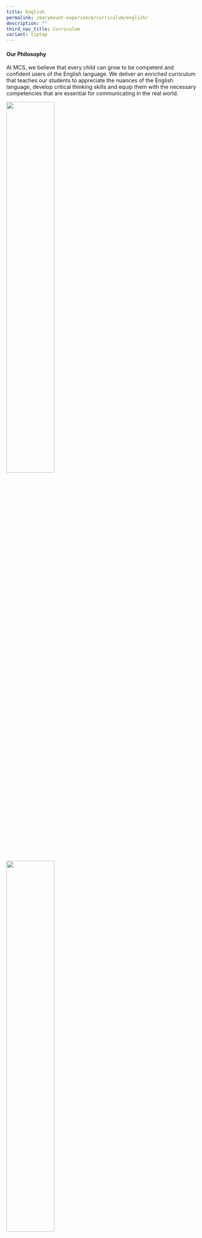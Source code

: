 ```yaml
---
title: English
permalink: /marymount-experience/curriculum/english/
description: ""
third_nav_title: Curriculum
variant: tiptap
---
```

<h4><strong>Our Philosophy</strong></h4>
<p>At MCS, we believe that every child can grow to be competent and confident
users of the English language. We deliver an enriched curriculum that teaches
our students to appreciate the nuances of the English language, develop
critical thinking skills and equip them with the necessary competencies
that are essential for communicating in the real world.</p>
<div class="isomer-image-wrapper">
<img style="width: 50%;" height="auto" width="100%" src="/images/New%20Photos/EL%20Class%20(9).jpg">
</div>
<p>
<br>
</p>
<div class="isomer-image-wrapper">
<img style="width: 50%;" height="auto" width="100%" src="/images/New%20Photos/EL%20Class%20(14).jpg">
</div>
<h4><strong>Our Approach</strong></h4>
<p>We use Strategies for English Language Learning and Reading (STELLAR)
as our primary approach to deliver the national curriculum. Lessons are
further enriched by our school-based programmes that integrate listening,
speaking, reading, viewing and writing into the language learning process.</p>
<p>
<br>
</p>
<div class="isomer-image-wrapper">
<img style="width: 50%;" height="auto" width="100%" src="/images/New%20Photos/EL%20Class%20(12).jpg">
</div>
<p>
<br>
</p>
<p><strong>1. Reading @ MCS<br></strong>Reading is the cornerstone of acquiring
language skills. Students are encouraged to engage in book exploration
during their reading and library periods.</p>
<p></p>
<div class="isomer-image-wrapper">
<img style="width: 50%;" height="auto" width="100%" alt="" src="/images/20250117_132416.jpg">
</div>
<p>Our school library hosts games and activities that excite our students
to read and share their love for books with their peers. We organise book
talks by authors, who share the process behind writing good stories.</p>
<div class="isomer-image-wrapper">
<img style="width: 50%;" height="auto" width="100%" alt="" src="/images/20250117_131319.jpg">
</div>
<p>At the Upper Primary levels, the study of current affairs is integrated
into the curriculum where students read about world news. They reflect
on these and express their thoughts through journal writing.</p>
<p><strong>2. Writing @ MCS<br></strong>Writing is an important form of communication.
At MCS, we focus on teaching writing as an iterative process. Students
are guided through the different stages of writing (ideation, drafting,
receiving feedback, editing, publishing) as we believe that the rigour
of the process is as important as the final product.</p>
<p><strong>3. Oracy @ MCS<br></strong>Communicating effectively is a key
competency of the 21<sup>st</sup>Century. The Whole School Approach to
Effective Communication (WSA-EC) seeks to achieve this desired outcome
for every student through customised programmes. Some platforms for students
to give oral presentations include ‘Characters come Alive!’, Readers’ Theatre
and our Speak Well presentations.</p>
<h4><strong>Our Department Programmes</strong></h4>
<p><strong><u>Speak Well Programme</u></strong>
</p>
<p>The Speak Well Programme aims to develop a sense of confidence and eloquence
in our students through the explicit sharing of values.</p>
<p>It requires our students to first write about a given theme that is tied
to our school values. During the process, they do research and reflect
on their own experiences to form convincing beliefs about the given theme.</p>
<p>Students present their thoughts and share their experiences with their
peers in class, and representatives from each class would do similarly
during assembly, to a wider audience. With the shift to e-assembly, our
students design a deck of slides to accompany their speeches, making their
presentations even more engaging to the audience.</p>
<p></p>
<div class="isomer-image-wrapper">
<img style="width: 50%;" height="auto" width="100%" alt="" src="/images/English/20250203_071816.jpg">
</div>
<p></p>
<div class="isomer-image-wrapper">
<img style="width: 50%;" height="auto" width="100%" alt="" src="/images/English/20250203_072329.jpg">
</div>
<p></p>
<div class="isomer-image-wrapper">
<img style="width: 50%;" height="auto" width="100%" alt="" src="/images/English/20250203_072610.jpg">
</div>
<p></p>
<p><strong><u>MCS Reading Programme</u></strong>
</p>
<p>This programme aims to introduce students to different genres and inculcate
in them a love for reading. Through a series of lessons, students will
read for enjoyment and explore the common features and thematic elements
of various genres. The lessons are designed not only to engage, delight
and entertain pupils, but also to teach and reinforce values.</p>
<p><strong><u>Termly English Book Sharing</u></strong>
</p>
<p>In each term, we introduce new genres and recommend good reads to our
students. The focus of each term is as follows.</p>
<p>Term 1: Graphic Novels Genre</p>
<p>Term 2: Books on the Environment</p>
<p>Term 3: Books by Local Authors</p>
<p>Term 4: Realistic Fiction Genre</p>
<p>The books that we recommend can be found in our school library so that
students have access to them. More information on MCS’ library programmes
may be found at the following link:&nbsp;<a href="/marymount-experience/mcs-library" rel="noopener noreferrer nofollow" target="_blank">https://marymountconvent.moe.edu.sg/marymount-experience/mcs-library</a>
</p>
<h4><strong>Our English Talent Development Programmes</strong></h4>
<p><strong>Our Philosophy</strong>
</p>
<ul data-tight="true" class="tight">
<li>
<p>We believe that every student is endowed with talent in specific domains
and can be developed to her fullest potential;</p>
</li>
<li>
<p>We strive to enable each student to discover and develop her core academic
talents;</p>
</li>
<li>
<p>We believe in empowering every student to enhance their strengths and
pursue their passions for lifelong learning.</p>
</li>
</ul>
<p><strong>Our Approach</strong>
</p>
<p>Our English Talent Development Programme aims to provide opportunities
for P3 – P6 students who have the passion and desire in English to:</p>
<ul data-tight="true" class="tight">
<li>
<p>Explore and deepen their interest in the English language;</p>
</li>
<li>
<p>Broaden their exposure in English-related disciplines;</p>
</li>
<li>
<p>Become creative, imaginative writers;</p>
</li>
<li>
<p>Interact and collaborate with other budding English talents.</p>
</li>
</ul>
<p>The programme seeks to develop students who</p>
<ul data-tight="true" class="tight">
<li>
<p>Demonstrate a keen interest in the English language (e.g. through active
participation in English-related enrichment activities, projects or competitions);</p>
</li>
<li>
<p>Obtain excellent results in school-based English assessments; and</p>
</li>
<li>
<p>Have a good record in their conduct.&nbsp;</p>
</li>
</ul>
<p>As part of their development, students in our English Talent Development
Programme can look forward to participation in the following:</p>
<div class="isomer-image-wrapper">
<img style="width: 100%" height="auto" width="100%" src="/images/el2.jpg">
</div>
<p><strong>Creative Writing Programme</strong>
</p>
<p>The Creative Writing Programme seeks to further hone our students’ ambitions
and abilities in writing.&nbsp;Through the guidance of our English teachers,
our students will explore different text types and genres of writing. They
will produce a portfolio of writing pieces that capture their personal
voice, interest and style. Some students may also&nbsp;have the opportunity
to participate in international writing competitions.</p>
<div class="isomer-image-wrapper">
<img style="width: 50%;" height="auto" width="100%" alt="" src="/images/English/IMG_20240508_WA0100.jpg">
</div>
<p></p>